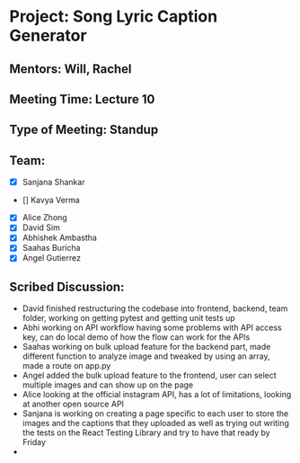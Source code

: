# Project: Song Lyric Caption Generator

## Mentors: Will, Rachel

## Meeting Time: Lecture 10

## Type of Meeting: Standup

## Team:
- [x] Sanjana Shankar
- [] Kavya Verma
- [x] Alice Zhong
- [x] David Sim
- [x] Abhishek Ambastha
- [x] Saahas Buricha
- [x] Angel Gutierrez

## Scribed Discussion:
- David finished restructuring the codebase into frontend, backend, team folder, working on getting pytest and getting unit tests up
- Abhi working on API workflow having some problems with API access key, can do local demo of how the flow can work for the APIs
- Saahas working on bulk upload feature for the backend part, made different function to analyze image and tweaked by using an array, made a route on app.py 
- Angel added the bulk upload feature to the frontend, user can select multiple images and can show up on the page
- Alice looking at the official instagram API, has a lot of limitations, looking at another open source API 
- Sanjana is working on creating a page specific to each user to store the images and the captions that they uploaded as well as trying out writing
  the tests on the React Testing Library and try to have that ready by Friday
- 
